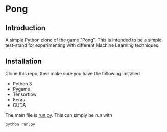 # Pong
## Introduction
A simple Python clone of the game "Pong". This is intended to be a simple test-stand for experimenting with different Machine Learning techniques.

## Installation 
Clone this repo, then make sure you have the following installed
* Python 3
* Pygame
* Tensorflow
* Keras
* CUDA

The main file is [run.py](run.py). This can simply be run with 
```
python run.py
```
